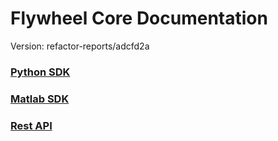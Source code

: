 # Flywheel Core Documentation
Version: refactor-reports/adcfd2a

### [Python SDK](python/)

### [Matlab SDK](matlab/)

### [Rest API](swagger/index.html)

